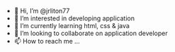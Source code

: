 - 👋 Hi, I’m @jrliton77
- 👀 I’m interested in developing application
- 🌱 I’m currently learning html, css & java
- 💞️ I’m looking to collaborate on application developer
- 📫 How to reach me ...

<!---
jrliton77/jrliton77 is a ✨ special ✨ repository because its `README.md` (this file) appears on your GitHub profile.
You can click the Preview link to take a look at your changes.
--->
